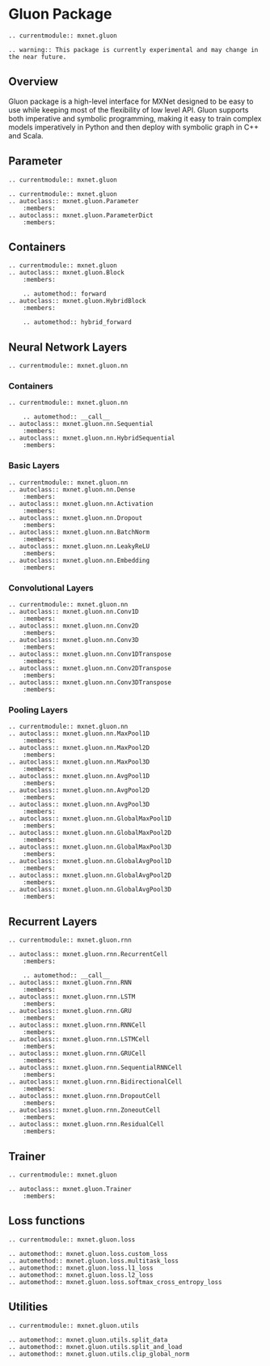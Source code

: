 # Gluon Package


```eval_rst
.. currentmodule:: mxnet.gluon
```

```eval_rst
.. warning:: This package is currently experimental and may change in the near future.
```

<script type="text/javascript" src='../../_static/js/auto_module_index.js'></script>

## Overview

Gluon package is a high-level interface for MXNet designed to be easy to use while
keeping most of the flexibility of low level API. Gluon supports both imperative
and symbolic programming, making it easy to train complex models imperatively
in Python and then deploy with symbolic graph in C++ and Scala.

## Parameter

```eval_rst
.. currentmodule:: mxnet.gluon
```


```eval_rst
.. currentmodule:: mxnet.gluon
.. autoclass:: mxnet.gluon.Parameter
    :members:
.. autoclass:: mxnet.gluon.ParameterDict
    :members:
```


## Containers

```eval_rst
.. currentmodule:: mxnet.gluon
.. autoclass:: mxnet.gluon.Block
    :members:

    .. automethod:: forward
.. autoclass:: mxnet.gluon.HybridBlock
    :members:

    .. automethod:: hybrid_forward
```

## Neural Network Layers

```eval_rst
.. currentmodule:: mxnet.gluon.nn
```

### Containers


```eval_rst
.. currentmodule:: mxnet.gluon.nn

    .. automethod:: __call__
.. autoclass:: mxnet.gluon.nn.Sequential
    :members:
.. autoclass:: mxnet.gluon.nn.HybridSequential
    :members:
```


### Basic Layers


```eval_rst
.. currentmodule:: mxnet.gluon.nn  
.. autoclass:: mxnet.gluon.nn.Dense
    :members:
.. autoclass:: mxnet.gluon.nn.Activation
    :members:
.. autoclass:: mxnet.gluon.nn.Dropout
    :members:
.. autoclass:: mxnet.gluon.nn.BatchNorm
    :members:
.. autoclass:: mxnet.gluon.nn.LeakyReLU
    :members:
.. autoclass:: mxnet.gluon.nn.Embedding
    :members:
```


### Convolutional Layers


```eval_rst
.. currentmodule:: mxnet.gluon.nn  
.. autoclass:: mxnet.gluon.nn.Conv1D
    :members:
.. autoclass:: mxnet.gluon.nn.Conv2D
    :members:
.. autoclass:: mxnet.gluon.nn.Conv3D
    :members:
.. autoclass:: mxnet.gluon.nn.Conv1DTranspose
    :members:
.. autoclass:: mxnet.gluon.nn.Conv2DTranspose
    :members:
.. autoclass:: mxnet.gluon.nn.Conv3DTranspose
    :members:
```



### Pooling Layers


```eval_rst
.. currentmodule:: mxnet.gluon.nn
.. autoclass:: mxnet.gluon.nn.MaxPool1D
    :members:
.. autoclass:: mxnet.gluon.nn.MaxPool2D
    :members:
.. autoclass:: mxnet.gluon.nn.MaxPool3D
    :members:
.. autoclass:: mxnet.gluon.nn.AvgPool1D
    :members:
.. autoclass:: mxnet.gluon.nn.AvgPool2D
    :members:
.. autoclass:: mxnet.gluon.nn.AvgPool3D
    :members:
.. autoclass:: mxnet.gluon.nn.GlobalMaxPool1D
    :members:
.. autoclass:: mxnet.gluon.nn.GlobalMaxPool2D
    :members:
.. autoclass:: mxnet.gluon.nn.GlobalMaxPool3D
    :members:
.. autoclass:: mxnet.gluon.nn.GlobalAvgPool1D
    :members:
.. autoclass:: mxnet.gluon.nn.GlobalAvgPool2D
    :members:
.. autoclass:: mxnet.gluon.nn.GlobalAvgPool3D
    :members:
```



## Recurrent Layers

```eval_rst
.. currentmodule:: mxnet.gluon.rnn
```


```eval_rst
.. autoclass:: mxnet.gluon.rnn.RecurrentCell
    :members:

    .. automethod:: __call__
.. autoclass:: mxnet.gluon.rnn.RNN
    :members:
.. autoclass:: mxnet.gluon.rnn.LSTM
    :members:
.. autoclass:: mxnet.gluon.rnn.GRU
    :members:
.. autoclass:: mxnet.gluon.rnn.RNNCell
    :members:
.. autoclass:: mxnet.gluon.rnn.LSTMCell
    :members:
.. autoclass:: mxnet.gluon.rnn.GRUCell
    :members:
.. autoclass:: mxnet.gluon.rnn.SequentialRNNCell
    :members:
.. autoclass:: mxnet.gluon.rnn.BidirectionalCell
    :members:
.. autoclass:: mxnet.gluon.rnn.DropoutCell
    :members:
.. autoclass:: mxnet.gluon.rnn.ZoneoutCell
    :members:
.. autoclass:: mxnet.gluon.rnn.ResidualCell
    :members:
```


## Trainer

```eval_rst
.. currentmodule:: mxnet.gluon
```


```eval_rst
.. autoclass:: mxnet.gluon.Trainer
    :members:
```


## Loss functions

```eval_rst
.. currentmodule:: mxnet.gluon.loss
```


```eval_rst
.. automethod:: mxnet.gluon.loss.custom_loss
.. automethod:: mxnet.gluon.loss.multitask_loss
.. automethod:: mxnet.gluon.loss.l1_loss
.. automethod:: mxnet.gluon.loss.l2_loss
.. automethod:: mxnet.gluon.loss.softmax_cross_entropy_loss
```


## Utilities

```eval_rst
.. currentmodule:: mxnet.gluon.utils
```


```eval_rst
.. automethod:: mxnet.gluon.utils.split_data
.. automethod:: mxnet.gluon.utils.split_and_load
.. automethod:: mxnet.gluon.utils.clip_global_norm
```

<script>auto_index("api-reference");</script>
